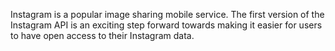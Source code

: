 Instagram is a popular image sharing mobile service. The first version of the Instagram API is an exciting step forward towards making it easier for users to have open access to their Instagram data.
